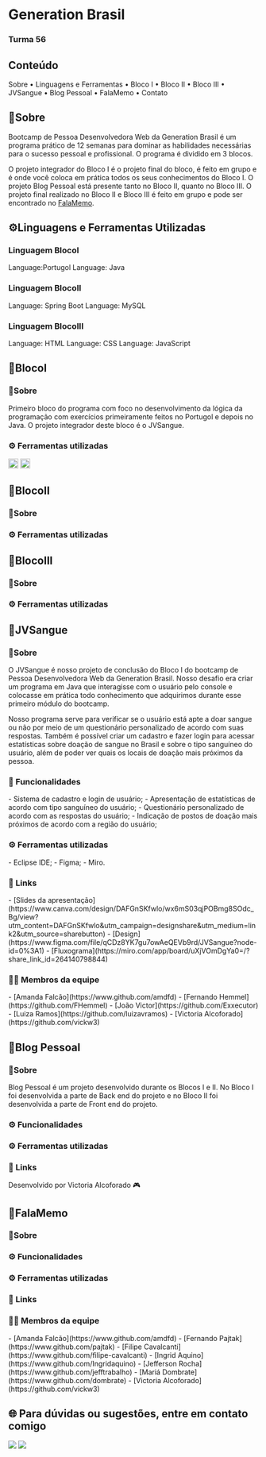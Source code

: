 <h1>Generation Brasil</h1>
<h3>Turma 56</h3>

<h2>Conteúdo</h2>
Sobre • Linguagens e Ferramentas • Bloco I • Bloco II • Bloco III • JVSangue • Blog Pessoal • FalaMemo • Contato

<h2>📌Sobre</h2>
Bootcamp de Pessoa Desenvolvedora Web da Generation Brasil é um programa prático de 12 semanas para dominar as habilidades necessárias para o sucesso pessoal e profissional. O programa é dividido em 3 blocos.

O projeto integrador do Bloco I é o projeto final do bloco, é feito em grupo e é onde você coloca em prática todos os seus conhecimentos do Bloco I.
O projeto Blog Pessoal está presente tanto no Bloco II, quanto no Bloco III.
O projeto final realizado no Bloco II e Bloco III é feito em grupo e pode ser encontrado no [FalaMemo](https://github.com/FalaMemoGeneration).

<h2>⚙️Linguagens e Ferramentas Utilizadas</h2>
<h3>Linguagem BlocoI</h3>
Language:Portugol Language: Java

<h3>Linguagem BlocoII</h3>
Language: Spring Boot Language: MySQL

<h3>Linguagem BlocoIII</h3>
Language: HTML Language: CSS Language: JavaScript

<h2>🚀BlocoI</h2>
<h3>📌Sobre</h3>
Primeiro bloco do programa com foco no desenvolvimento da lógica da programação com exercícios primeiramente feitos no Portugol e depois no Java. O projeto integrador deste bloco é o JVSangue.

<h3>⚙️ Ferramentas utilizadas</h3>
<img src="https://cdn.jsdelivr.net/gh/devicons/devicon/icons/java/java-original.svg" width="20" height="20"/> <img src="https://cdn.jsdelivr.net/gh/devicons/devicon/icons/linux/linux-original.svg" width="20" height="20"/>

<h2>🚀BlocoII</h2>
<h3>📌Sobre</h3>

<h3>⚙️ Ferramentas utilizadas</h3>

<h2>🚀BlocoIII</h2>
<h3>📌Sobre</h3>

<h3>⚙️ Ferramentas utilizadas</h3>

<h2>📝JVSangue</h2>
<h3>📌Sobre</h3>
O JVSangue é nosso projeto de conclusão do Bloco I do bootcamp de Pessoa Desenvolvedora Web da Generation Brasil. Nosso desafio era criar um programa em Java que interagisse com o usuário pelo console e colocasse em prática todo conhecimento que adquirimos durante esse primeiro módulo do bootcamp.

Nosso programa serve para verificar se o usuário está apte a doar sangue ou não por meio de um questionário personalizado de acordo com suas respostas. Também é possível criar um cadastro e fazer login para acessar estatísticas sobre doação de sangue no Brasil e sobre o tipo sanguíneo do usuário, além de poder ver quais os locais de doação mais próximos da pessoa.

<h3>🔨 Funcionalidades</h3>
- Sistema de cadastro e login de usuário;
- Apresentação de estatísticas de acordo com tipo sanguíneo do usuário;
- Questionário personalizado de acordo com as respostas do usuário;
- Indicação de postos de doação mais próximos de acordo com a região do usuário;

<h3>⚙️ Ferramentas utilizadas</h3>
- Eclipse IDE;
- Figma;
- Miro.

<h3>🔗 Links</h3>
- [Slides da apresentação](https://www.canva.com/design/DAFGnSKfwlo/wx6mS03qjPOBmg8SOdc_Bg/view?utm_content=DAFGnSKfwlo&utm_campaign=designshare&utm_medium=link2&utm_source=sharebutton)
- [Design](https://www.figma.com/file/qCDz8YK7gu7owAeQEVb9rd/JVSangue?node-id=0%3A1)
- [Fluxograma](https://miro.com/app/board/uXjVOmDgYa0=/?share_link_id=264140798844)

<h3>🧑‍💻 Membros da equipe</h3>
- [Amanda Falcão](https://www.github.com/amdfd)
- [Fernando Hemmel](https://github.com/FHemmel)
- [João Victor](https://github.com/Exxecutor)
- [Luiza Ramos](https://github.com/luizavramos)
- [Victoria Alcoforado](https://github.com/vickw3)

<h2>📝Blog Pessoal</h2>
<h3>📌Sobre</h3>
Blog Pessoal é um projeto desenvolvido durante os Blocos I e II. No Bloco I foi desenvolvida a parte de Back end do projeto e no Bloco II foi desenvolvida a parte de Front end do projeto.

<h3>⚙️ Funcionalidades</h3>
<h3>⚙️ Ferramentas utilizadas</h3>
<h3>🔗 Links</h3>

Desenvolvido por Victoria Alcoforado 🎮

<h2>📝FalaMemo</h2>
<h3>📌Sobre</h3>

<h3>⚙️ Funcionalidades</h3>
<h3>⚙️ Ferramentas utilizadas</h3>
<h3>🔗 Links</h3>
<h3>🧑‍💻 Membros da equipe</h3>
- [Amanda Falcão](https://www.github.com/amdfd)
- [Fernando Pajtak](https://www.github.com/pajtak)
- [Filipe Cavalcanti](https://www.github.com/filipe-cavalcanti)
- [Ingrid Aquino](https://www.github.com/Ingridaquino)
- [Jefferson Rocha](https://www.github.com/jefftrabalho)
- [Mariá Dombrate](https://www.github.com/dombrate)
- [Victoria Alcoforado](https://github.com/vickw3)


<h2>🌐 Para dúvidas ou sugestões, entre em contato comigo</h2>
<div>
<a href = "mailto:victoria.alcoforado@gmail.com"><img src="https://img.shields.io/badge/Gmail-D14836?style=for-the-badge&logo=gmail&logoColor=white" target="_blank"></a>
<a href="https://www.linkedin.com/in/victoriaalcoforado" target="_blank"><img src="https://img.shields.io/badge/-LinkedIn-%230077B5?style=for-the-badge&logo=linkedin&logoColor=white" target="_blank"></a>
</div>
